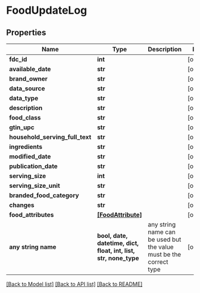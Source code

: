 # FoodUpdateLog


## Properties
Name | Type | Description | Notes
------------ | ------------- | ------------- | -------------
**fdc_id** | **int** |  | [optional] 
**available_date** | **str** |  | [optional] 
**brand_owner** | **str** |  | [optional] 
**data_source** | **str** |  | [optional] 
**data_type** | **str** |  | [optional] 
**description** | **str** |  | [optional] 
**food_class** | **str** |  | [optional] 
**gtin_upc** | **str** |  | [optional] 
**household_serving_full_text** | **str** |  | [optional] 
**ingredients** | **str** |  | [optional] 
**modified_date** | **str** |  | [optional] 
**publication_date** | **str** |  | [optional] 
**serving_size** | **int** |  | [optional] 
**serving_size_unit** | **str** |  | [optional] 
**branded_food_category** | **str** |  | [optional] 
**changes** | **str** |  | [optional] 
**food_attributes** | [**[FoodAttribute]**](FoodAttribute.md) |  | [optional] 
**any string name** | **bool, date, datetime, dict, float, int, list, str, none_type** | any string name can be used but the value must be the correct type | [optional]

[[Back to Model list]](../README.md#documentation-for-models) [[Back to API list]](../README.md#documentation-for-api-endpoints) [[Back to README]](../README.md)


